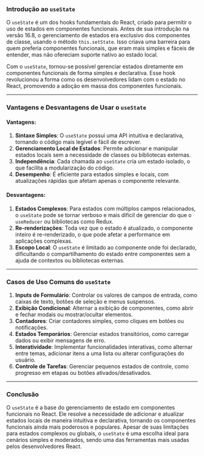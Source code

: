 ### Introdução ao `useState`

O `useState` é um dos hooks fundamentais do React, criado para permitir o uso de estados em componentes funcionais. Antes de sua introdução na versão 16.8, o gerenciamento de estados era exclusivo dos componentes de classe, usando o método `this.setState`. Isso criava uma barreira para quem preferia componentes funcionais, que eram mais simples e fáceis de entender, mas não ofereciam suporte nativo ao estado local.

Com o `useState`, tornou-se possível gerenciar estados diretamente em componentes funcionais de forma simples e declarativa. Esse hook revolucionou a forma como os desenvolvedores lidam com o estado no React, promovendo a adoção em massa dos componentes funcionais.

---

### **Vantagens e Desvantagens de Usar o `useState`**

#### **Vantagens:**
1. **Sintaxe Simples**: O `useState` possui uma API intuitiva e declarativa, tornando o código mais legível e fácil de escrever.
2. **Gerenciamento Local de Estados**: Permite adicionar e manipular estados locais sem a necessidade de classes ou bibliotecas externas.
3. **Independência**: Cada chamada ao `useState` cria um estado isolado, o que facilita a modularização do código.
4. **Desempenho**: É eficiente para estados simples e locais, com atualizações rápidas que afetam apenas o componente relevante.

#### **Desvantagens:**
1. **Estados Complexos**: Para estados com múltiplos campos relacionados, o `useState` pode se tornar verboso e mais difícil de gerenciar do que o `useReducer` ou bibliotecas como Redux.
2. **Re-renderizações**: Toda vez que o estado é atualizado, o componente inteiro é re-renderizado, o que pode afetar a performance em aplicações complexas.
3. **Escopo Local**: O `useState` é limitado ao componente onde foi declarado, dificultando o compartilhamento do estado entre componentes sem a ajuda de contextos ou bibliotecas externas.

---

### **Casos de Uso Comuns do `useState`**

1. **Inputs de Formulário**: Controlar os valores de campos de entrada, como caixas de texto, botões de seleção e menus suspensos.
2. **Exibição Condicional**: Alternar a exibição de componentes, como abrir e fechar modais ou mostrar/ocultar elementos.
3. **Contadores**: Criar contadores simples, como cliques em botões ou notificações.
4. **Estados Temporários**: Gerenciar estados transitórios, como carregar dados ou exibir mensagens de erro.
5. **Interatividade**: Implementar funcionalidades interativas, como alternar entre temas, adicionar itens a uma lista ou alterar configurações do usuário.
6. **Controle de Tarefas**: Gerenciar pequenos estados de controle, como progresso em etapas ou botões ativados/desativados.

---

### **Conclusão**

O `useState` é a base do gerenciamento de estado em componentes funcionais no React. Ele resolve a necessidade de adicionar e atualizar estados locais de maneira intuitiva e declarativa, tornando os componentes funcionais ainda mais poderosos e populares. Apesar de suas limitações para estados complexos ou globais, o `useState` é uma escolha ideal para cenários simples e moderados, sendo uma das ferramentas mais usadas pelos desenvolvedores React.